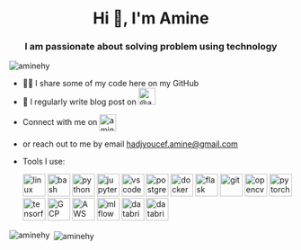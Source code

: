 
<h1 align="center">Hi 👋, I'm Amine</h1>
<h3 align="center"> I am passionate about solving problem using technology</h3>

<p align="left"> 
    <img src="[https://komarev.com/ghpvc/?username=aminehy](https://komarev.com/ghpvc/?username=aminehy)" alt="aminehy" /> 
</p>

- 👨‍💻 I share some of my code here on my GitHub
- 📝 I regularly write blog post on  <a href="https://amine-hy.medium.com/" target="blank"><img src="https://cdn.jsdelivr.net/npm/simple-icons@3.0.1/icons/medium.svg" alt="@amine_hy" height="30" width="30" /></a>
</p>

- Connect with me on <a href="https://linkedin.com/in/aminehy" target="blank"><img align="center" src="https://cdn.jsdelivr.net/npm/simple-icons@3.0.1/icons/linkedin.svg" alt="aminehy" height="30" width="30" /></a>

- or reach out to me by email [hadjyoucef.amine@gmail.com](mailto:hadjyoucef.amine@gmail.com)

- Tools I use:

    <p align="left">
        <img src="https://www.vectorlogo.zone/logos/linux/linux-ar21.svg" alt="linux" height="40"/>
        <img src="https://www.vectorlogo.zone/logos/gnu_bash/gnu_bash-official.svg" alt="bash" height="40"/>
        <img src="https://www.vectorlogo.zone/logos/python/python-official.svg" alt="python" height="40"/>
        <img src="https://www.vectorlogo.zone/logos/jupyter/jupyter-ar21.svg" alt="jupyter" height="40"/>
        <img src="https://www.vectorlogo.zone/logos/visualstudio_code/visualstudio_code-ar21.svg" alt="vscode" height="40"/>
        <img src="https://www.vectorlogo.zone/logos/postgresql/postgresql-ar21.svg" alt="postgreSQL" height="40"/>
        <img src="https://www.vectorlogo.zone/logos/docker/docker-official.svg" alt="docker" height="40"/>
        <img src="https://www.vectorlogo.zone/logos/pocoo_flask/pocoo_flask-ar21.svg" alt="flask" height="40"/>
        <img src="https://www.vectorlogo.zone/logos/git-scm/git-scm-icon.svg)" alt="git" height="40"/>
        <img src="https://www.vectorlogo.zone/logos/opencv/opencv-ar21.svg)" alt="opencv" height="40"/>
        <img src="https://www.vectorlogo.zone/logos/pytorch/pytorch-icon.svg" alt="pytorch" height="40"/>
        <img src="https://www.vectorlogo.zone/logos/tensorflow/tensorflow-ar21.svg" alt="tensorflow" height="40"/>
        <img src="https://www.vectorlogo.zone/logos/google_cloud/google_cloud-ar21.svg" alt="GCP" height="40"/>
        <img src="https://www.vectorlogo.zone/logos/amazon_aws/amazon_aws-ar21.svg" alt="AWS" height="40"/>
        <img src="https://www.mlflow.org/docs/latest/_static/MLflow-logo-final-black.png" alt="mlflow" height="40"/>
        <img src="https://www.vectorlogo.zone/logos/databricks/databricks-ar21.svg" alt="databricks" height="40"/>
        <img src="https://www.vectorlogo.zone/logos/microsoft_azure/microsoft_azure-ar21.svg" alt="databricks" height="40"/
    </p>

<p>
<img align="left" alt="aminehy" src="https://github-readme-stats.vercel.app/api/top-langs/?username=aminehy&layout=compact&hide=html"  />
</p>

<p> <img align="center" src="https://github-readme-stats.vercel.app/api?username=aminehy&show_icons=true" alt="aminehy" /></p>
